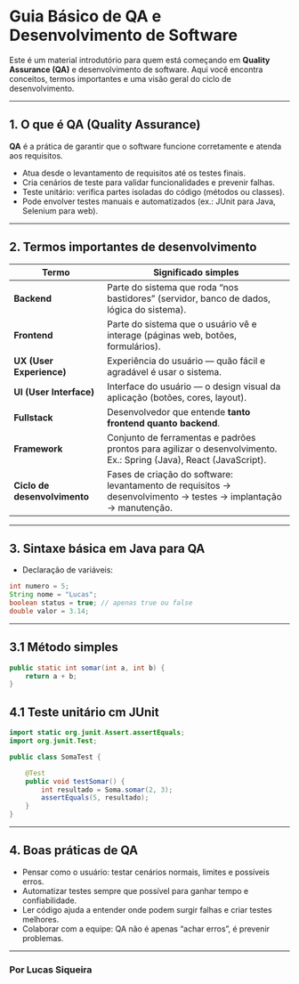 # Guia Básico de QA e Desenvolvimento de Software

Este é um material introdutório para quem está começando em **Quality Assurance (QA)** e desenvolvimento de software. Aqui você encontra conceitos, termos importantes e uma visão geral do ciclo de desenvolvimento.

---

## 1. O que é QA (Quality Assurance)

**QA** é a prática de garantir que o software funcione corretamente e atenda aos requisitos.  
- Atua desde o levantamento de requisitos até os testes finais.  
- Cria cenários de teste para validar funcionalidades e prevenir falhas.  
- Teste unitário: verifica partes isoladas do código (métodos ou classes).  
- Pode envolver testes manuais e automatizados (ex.: JUnit para Java, Selenium para web).

---

## 2. Termos importantes de desenvolvimento

| Termo | Significado simples |
|-------|------------------|
| **Backend** | Parte do sistema que roda “nos bastidores” (servidor, banco de dados, lógica do sistema). |
| **Frontend** | Parte do sistema que o usuário vê e interage (páginas web, botões, formulários). |
| **UX (User Experience)** | Experiência do usuário — quão fácil e agradável é usar o sistema. |
| **UI (User Interface)** | Interface do usuário — o design visual da aplicação (botões, cores, layout). |
| **Fullstack** | Desenvolvedor que entende **tanto frontend quanto backend**. |
| **Framework** | Conjunto de ferramentas e padrões prontos para agilizar o desenvolvimento. Ex.: Spring (Java), React (JavaScript). |
| **Ciclo de desenvolvimento** | Fases de criação do software: levantamento de requisitos → desenvolvimento → testes → implantação → manutenção. |

---

## 3. Sintaxe básica em Java para QA

- Declaração de variáveis:  
```java
int numero = 5;
String nome = "Lucas";
boolean status = true; // apenas true ou false
double valor = 3.14;
```
--- 

## 3.1 Método simples

```java
public static int somar(int a, int b) {
    return a + b;
}
```
## 4.1 Teste unitário cm JUnit

```java
import static org.junit.Assert.assertEquals;
import org.junit.Test;

public class SomaTest {

    @Test
    public void testSomar() {
        int resultado = Soma.somar(2, 3);
        assertEquals(5, resultado);
    }
}
```
---

## 4. Boas práticas de QA

- Pensar como o usuário: testar cenários normais, limites e possíveis erros.
- Automatizar testes sempre que possível para ganhar tempo e confiabilidade.
- Ler código ajuda a entender onde podem surgir falhas e criar testes melhores.
- Colaborar com a equipe: QA não é apenas “achar erros”, é prevenir problemas.

---

### Por Lucas Siqueira